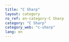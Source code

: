 ```yaml
---
title: "C Sharp"
layout: category
ro_ref: en-category-C Sharp
category: "C Sharp"
category_web: "c-sharp"
lang: en
---
```


